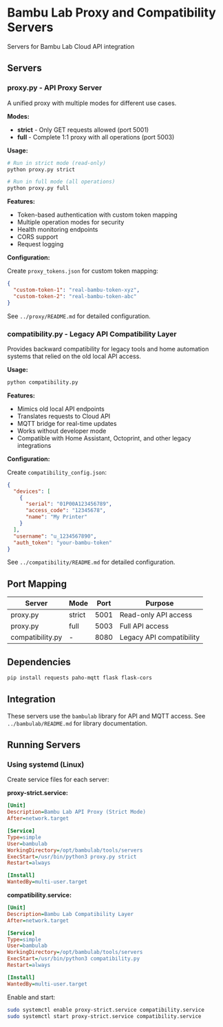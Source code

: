 # Bambu Lab Proxy and Compatibility Servers

Servers for Bambu Lab Cloud API integration

## Servers

### proxy.py - API Proxy Server

A unified proxy with multiple modes for different use cases.

**Modes:**
- **strict** - Only GET requests allowed (port 5001)
- **full** - Complete 1:1 proxy with all operations (port 5003)

**Usage:**
```bash
# Run in strict mode (read-only)
python proxy.py strict

# Run in full mode (all operations)
python proxy.py full
```

**Features:**
- Token-based authentication with custom token mapping
- Multiple operation modes for security
- Health monitoring endpoints
- CORS support
- Request logging

**Configuration:**

Create `proxy_tokens.json` for custom token mapping:
```json
{
  "custom-token-1": "real-bambu-token-xyz",
  "custom-token-2": "real-bambu-token-abc"
}
```

See `../proxy/README.md` for detailed configuration.

### compatibility.py - Legacy API Compatibility Layer

Provides backward compatibility for legacy tools and home automation systems that relied on the old local API access.

**Usage:**
```bash
python compatibility.py
```

**Features:**
- Mimics old local API endpoints
- Translates requests to Cloud API
- MQTT bridge for real-time updates
- Works without developer mode
- Compatible with Home Assistant, Octoprint, and other legacy integrations

**Configuration:**

Create `compatibility_config.json`:
```json
{
  "devices": [
    {
      "serial": "01P00A123456789",
      "access_code": "12345678",
      "name": "My Printer"
    }
  ],
  "username": "u_1234567890",
  "auth_token": "your-bambu-token"
}
```

See `../compatibility/README.md` for detailed configuration.

## Port Mapping

| Server | Mode | Port | Purpose |
|--------|------|------|---------|
| proxy.py | strict | 5001 | Read-only API access |
| proxy.py | full | 5003 | Full API access |
| compatibility.py | - | 8080 | Legacy API compatibility |

## Dependencies

```bash
pip install requests paho-mqtt flask flask-cors
```

## Integration

These servers use the `bambulab` library for API and MQTT access. See `../bambulab/README.md` for library documentation.

## Running Servers

### Using systemd (Linux)

Create service files for each server:

**proxy-strict.service:**
```ini
[Unit]
Description=Bambu Lab API Proxy (Strict Mode)
After=network.target

[Service]
Type=simple
User=bambulab
WorkingDirectory=/opt/bambulab/tools/servers
ExecStart=/usr/bin/python3 proxy.py strict
Restart=always

[Install]
WantedBy=multi-user.target
```

**compatibility.service:**
```ini
[Unit]
Description=Bambu Lab Compatibility Layer
After=network.target

[Service]
Type=simple
User=bambulab
WorkingDirectory=/opt/bambulab/tools/servers
ExecStart=/usr/bin/python3 compatibility.py
Restart=always

[Install]
WantedBy=multi-user.target
```

Enable and start:
```bash
sudo systemctl enable proxy-strict.service compatibility.service
sudo systemctl start proxy-strict.service compatibility.service
```

